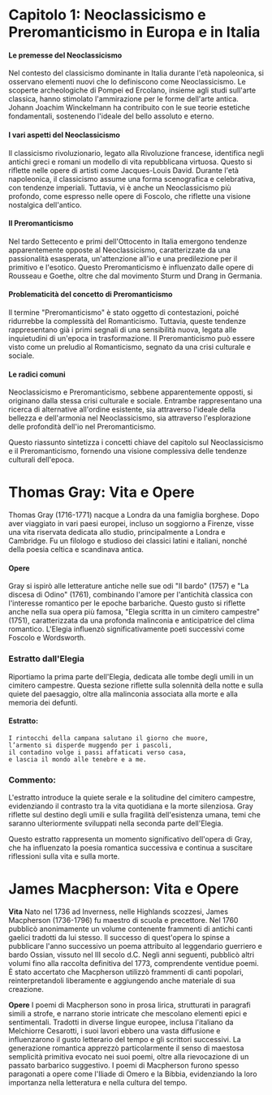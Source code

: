 # Capitolo 1: Neoclassicismo e Preromanticismo in Europa e in Italia

#### Le premesse del Neoclassicismo

Nel contesto del classicismo dominante in Italia durante l'età napoleonica, si osservano elementi nuovi che lo definiscono come Neoclassicismo. Le scoperte archeologiche di Pompei ed Ercolano, insieme agli studi sull'arte classica, hanno stimolato l'ammirazione per le forme dell'arte antica. Johann Joachim Winckelmann ha contribuito con le sue teorie estetiche fondamentali, sostenendo l'ideale del bello assoluto e eterno.

#### I vari aspetti del Neoclassicismo

Il classicismo rivoluzionario, legato alla Rivoluzione francese, identifica negli antichi greci e romani un modello di vita repubblicana virtuosa. Questo si riflette nelle opere di artisti come Jacques-Louis David. Durante l'età napoleonica, il classicismo assume una forma scenografica e celebrativa, con tendenze imperiali. Tuttavia, vi è anche un Neoclassicismo più profondo, come espresso nelle opere di Foscolo, che riflette una visione nostalgica dell'antico.

#### Il Preromanticismo

Nel tardo Settecento e primi dell'Ottocento in Italia emergono tendenze apparentemente opposte al Neoclassicismo, caratterizzate da una passionalità esasperata, un'attenzione all'io e una predilezione per il primitivo e l'esotico. Questo Preromanticismo è influenzato dalle opere di Rousseau e Goethe, oltre che dal movimento Sturm und Drang in Germania.

#### Problematicità del concetto di Preromanticismo

Il termine "Preromanticismo" è stato oggetto di contestazioni, poiché ridurrebbe la complessità del Romanticismo. Tuttavia, queste tendenze rappresentano già i primi segnali di una sensibilità nuova, legata alle inquietudini di un'epoca in trasformazione. Il Preromanticismo può essere visto come un preludio al Romanticismo, segnato da una crisi culturale e sociale.

#### Le radici comuni

Neoclassicismo e Preromanticismo, sebbene apparentemente opposti, si originano dalla stessa crisi culturale e sociale. Entrambe rappresentano una ricerca di alternative all'ordine esistente, sia attraverso l'ideale della bellezza e dell'armonia nel Neoclassicismo, sia attraverso l'esplorazione delle profondità dell'io nel Preromanticismo.

Questo riassunto sintetizza i concetti chiave del capitolo sul Neoclassicismo e il Preromanticismo, fornendo una visione complessiva delle tendenze culturali dell'epoca.

# Thomas Gray: Vita e Opere

Thomas Gray (1716-1771) nacque a Londra da una famiglia borghese. Dopo aver viaggiato in vari paesi europei, incluso un soggiorno a Firenze, visse una vita riservata dedicata allo studio, principalmente a Londra e Cambridge. Fu un filologo e studioso dei classici latini e italiani, nonché della poesia celtica e scandinava antica.

#### Opere
Gray si ispirò alle letterature antiche nelle sue odi "Il bardo" (1757) e "La discesa di Odino" (1761), combinando l'amore per l'antichità classica con l'interesse romantico per le epoche barbariche. Questo gusto si riflette anche nella sua opera più famosa, "Elegia scritta in un cimitero campestre" (1751), caratterizzata da una profonda malinconia e anticipatrice del clima romantico. L'Elegia influenzò significativamente poeti successivi come Foscolo e Wordsworth.

### Estratto dall'Elegia

Riportiamo la prima parte dell'Elegia, dedicata alle tombe degli umili in un cimitero campestre. Questa sezione riflette sulla solennità della notte e sulla quiete del paesaggio, oltre alla malinconia associata alla morte e alla memoria dei defunti.

#### Estratto:
```
I rintocchi della campana salutano il giorno che muore,
l’armento si disperde muggendo per i pascoli,
il contadino volge i passi affaticati verso casa,
e lascia il mondo alle tenebre e a me.
```

### Commento:
L'estratto introduce la quiete serale e la solitudine del cimitero campestre, evidenziando il contrasto tra la vita quotidiana e la morte silenziosa. Gray riflette sul destino degli umili e sulla fragilità dell'esistenza umana, temi che saranno ulteriormente sviluppati nella seconda parte dell'Elegia.

Questo estratto rappresenta un momento significativo dell'opera di Gray, che ha influenzato la poesia romantica successiva e continua a suscitare riflessioni sulla vita e sulla morte.

# James Macpherson: Vita e Opere

**Vita**
Nato nel 1736 ad Inverness, nelle Highlands scozzesi, James Macpherson (1736-1796) fu maestro di scuola e precettore. Nel 1760 pubblicò anonimamente un volume contenente frammenti di antichi canti gaelici tradotti da lui stesso. Il successo di quest'opera lo spinse a pubblicare l'anno successivo un poema attribuito al leggendario guerriero e bardo Ossian, vissuto nel III secolo d.C. Negli anni seguenti, pubblicò altri volumi fino alla raccolta definitiva del 1773, comprendente ventidue poemi. È stato accertato che Macpherson utilizzò frammenti di canti popolari, reinterpretandoli liberamente e aggiungendo anche materiale di sua creazione.

**Opere**
I poemi di Macpherson sono in prosa lirica, strutturati in paragrafi simili a strofe, e narrano storie intricate che mescolano elementi epici e sentimentali. Tradotti in diverse lingue europee, inclusa l'italiano da Melchiorre Cesarotti, i suoi lavori ebbero una vasta diffusione e influenzarono il gusto letterario del tempo e gli scrittori successivi. La generazione romantica apprezzò particolarmente il senso di maestosa semplicità primitiva evocato nei suoi poemi, oltre alla rievocazione di un passato barbarico suggestivo. I poemi di Macpherson furono spesso paragonati a opere come l'Iliade di Omero e la Bibbia, evidenziando la loro importanza nella letteratura e nella cultura del tempo.